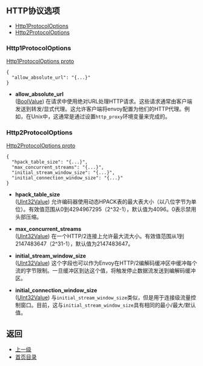 ## HTTP协议选项

- [Http1ProtocolOptions](#http1protocoloptions)
- [Http2ProtocolOptions](#http2protocoloptions)

### Http1ProtocolOptions

[Http1ProtocolOptions proto](https://github.com/envoyproxy/data-plane-api/blob/master/api/protocol.proto#L16)
```
{
  "allow_absolute_url": "{...}"
}
```
- **allow_absolute_url**<br />
	([BoolValue](https://developers.google.com/protocol-buffers/docs/reference/google.protobuf#boolvalue)) 在请求中使用绝对URL处理HTTP请求。这些请求通常由客户端发送到转发/显式代理。这允许客户端将envoy配置为他们的HTTP代理。例如，在Unix中，这通常是通过设置`http_proxy`环境变量来完成的。

### Http2ProtocolOptions

[Http2ProtocolOptions proto](https://github.com/envoyproxy/data-plane-api/blob/master/api/protocol.proto#L24)
```
{
  "hpack_table_size": "{...}",
  "max_concurrent_streams": "{...}",
  "initial_stream_window_size": "{...}",
  "initial_connection_window_size": "{...}"
}
```

- **hpack_table_size**<br />
	([UInt32Value](https://developers.google.com/protocol-buffers/docs/reference/google.protobuf#uint32value)) 允许编码器使用动态HPACK表的最大表大小（以八位字节为单位）。有效值范围从0到4294967295（2^32-1），默认值为4096。0表示禁用头部压缩。

- **max_concurrent_streams**<br />
	([UInt32Value](https://developers.google.com/protocol-buffers/docs/reference/google.protobuf#uint32value)) 在一个HTTP/2连接上允许最大流大小。有效值范围从1到2147483647（2^31-1），默认值为2147483647。

- **initial_stream_window_size**<br />
	([UInt32Value](https://developers.google.com/protocol-buffers/docs/reference/google.protobuf#uint32value)) 这个字段也可以作为Envoy在HTTP/2编解码缓冲区中缓冲每个流的字节限制。一旦缓冲区到达这个值，将触发停止数据流发送到编解码缓冲区。

- **initial_connection_window_size**<br />
	([UInt32Value](https://developers.google.com/protocol-buffers/docs/reference/google.protobuf#uint32value)) 与`initial_stream_window_size`类似，但是用于连接级流量控制窗口。目前，这与`initial_stream_window_size`具有相同的最小/最大/默认值。

## 返回
- [上一级](../v2APIreference.md)
- [首页目录](../README.md)


